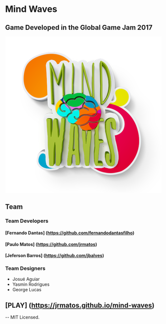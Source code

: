 # Mind Waves

## Game Developed in the Global Game Jam 2017

![GitHub Logo](/sprites/Banner.png)

## Team

### Team Developers

####  [Fernando Dantas] (https://github.com/fernandodantasfilho)
####  [Paulo Matos] (https://github.com/jrmatos)
####  [Jeferson Barros] (https://github.com/jbalves)
  
### Team Designers

  * Josué Aguiar
  * Yasmin Rodrigues
  * George Lucas
  
## [PLAY] (https://jrmatos.github.io/mind-waves)

--
MIT Licensed.

